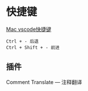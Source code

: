 # 快捷键

[Mac vscode快捷键](https://segmentfault.com/a/1190000012811886)

```node
Ctrl + - 后退
Ctrl + Shift + - 前进
```



## 插件

Comment Translate — 注释翻译